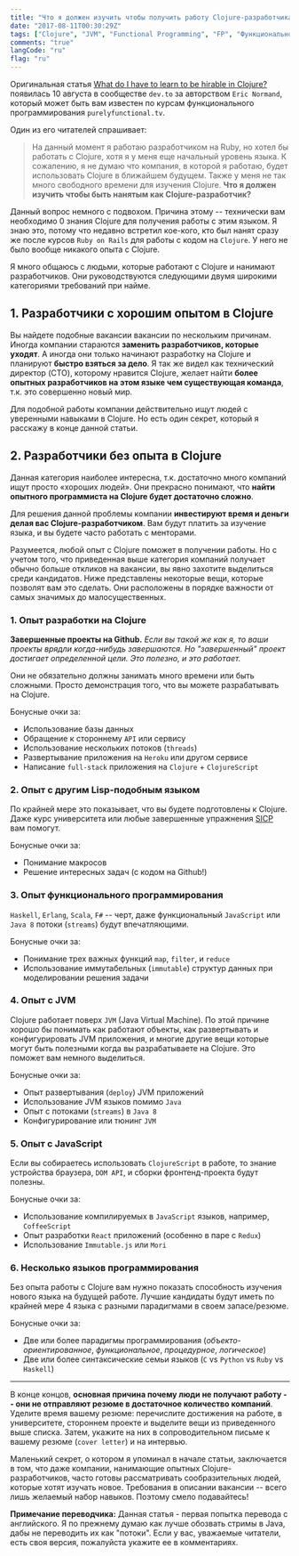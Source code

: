 ```yaml
---
title: "Что я должен изучить чтобы получить работу Clojure-разработчика?"
date: "2017-08-11T00:30:29Z"
tags: ["Clojure", "JVM", "Functional Programming", "FP", "Функциональное программирование", "Get The Job", "Работа"]
comments: "true"
langCode: "ru"
flag: "ru"
---
```


Оригинальная статья [What do I have to learn to be hirable in Clojure?](https://dev.to/ericnormand/what-do-i-have-to-learn-to-be-hirable-in-clojure) появилась 10 августа
в сообществе `dev.to` за авторством `Eric Normand`, который может быть вам известен по курсам
функционального программирования `purelyfunctional.tv`.
<!--more-->

Один из его читателей спрашивает:

<blockquote>
На данный момент я работаю разработчиком на Ruby, но хотел бы работать с Clojure, хотя я у меня еще
начальный уровень языка. К сожалению, я не думаю что компания, в которой я работаю, будет
использовать Clojure в ближайшем будущем. Также у меня не так много свободного времени для изучения
Clojure. <strong>Что я должен изучить чтобы быть нанятым как Clojure-разработчик?</strong>
</blockquote>

Данный вопрос немного с подвохом. Причина этому -- технически вам необходимо 0 знания Clojure для
получения работы с этим языком. Я знаю это, потому что недавно встретил кое-кого, кто был нанят
сразу же после курсов `Ruby on Rails` для работы с кодом на `Clojure`.
У него не было вообще никакого опыта с Clojure.

Я много общаюсь с людьми, которые работают с Clojure и нанимают разработчиков. Они руководствуются
следующими двумя широкими категориями требований при найме.

## 1. Разработчики с хорошим опытом в Clojure

Вы найдете подобные вакансии вакансии по нескольким причинам. Иногда компании стараются
**заменить разработчиков, которые уходят**. А иногда они только начинают разработку на Clojure и
планируют **быстро взяться за дело**. Я так же видел как технический директор (CTO), которому
нравится Clojure, желает найти **более опытных разработчиков на этом языке чем существующая команда**,
т.к. это совершенно новый мир.

Для подобной работы компании действительно ищут людей с уверенными навыками в Clojure.
Но есть один секрет, который я расскажу в конце данной статьи.

## 2. Разработчики без опыта в Clojure

Данная категория наиболее интересна, т.к. достаточно много компаний ищут просто «хороших людей».
Они прекрасно понимают, что **найти опытного программиста на Clojure будет достаточно сложно**.

Для решения данной проблемы компании **инвестируют время и деньги делая вас Clojure-разработчиком**.
Вам будут платить за изучение языка, и вы будете часто работать с менторами.

Разумеется, любой опыт с Clojure поможет в получении работы. Но с учетом того, что приведенная
выше категория компаний получает обычно больше откликов на вакансии, вы явно захотите выделиться
среди кандидатов. Ниже представлены некоторые вещи, которые позволят вам это сделать.
Они расположены в порядке важности от самых значимых до малосущественных.

### 1. Опыт разработки на Clojure

**Завершенные проекты на Github.**
_Если вы такой же как я, то ваши проекты врядли когда-нибудь завершаются. Но "завершенный" проект достигает определенной цели. Это полезно, и это работает._

Они не обязательно должны занимать много времени или быть сложными. Просто демонстрация того,
что вы можете разрабатывать на Clojure.

Бонусные очки за:

* Использование базы данных
* Обращение к стороннему `API` или сервису
* Использование нескольких потоков (`threads`)
* Развертывание приложения на `Heroku` или другом сервисе
* Написание `full-stack` приложения на `Clojure` + `ClojureScript`

### 2. Опыт с другим Lisp-подобным языком

По крайней мере это показывает, что вы будете подготовлены к Clojure. Даже курс университета или
любые завершенные упражнения [SICP](https://mitpress.mit.edu/sicp/) вам помогут.

Бонусные очки за:

* Понимание макросов
* Решение интересных задач (с кодом на Github!)

### 3. Опыт функционального программирования

`Haskell`, `Erlang`, `Scala`, `F#` -- черт, даже функциональный `JavaScript` или `Java 8` потоки
(`streams`) будут впечатляющими.

Бонусные очки за:

* Понимание трех важных функций `map`, `filter`, и `reduce`
* Использование иммутабельных (`immutable`) структур данных при моделировании решения задачи

### 4. Опыт с JVM

Clojure работает поверх `JVM` (Java Virtual Machine). По этой причине хорошо бы понимать как
работают объекты, как развертывать и конфигурировать JVM приложения, и многие другие вещи которые
могут быть полезными когда вы разрабатываете на Clojure. Это поможет вам немного выделиться.

Бонусные очки за:

* Опыт развертывания (`deploy`) JVM приложений
* Использование JVM языков помимо `Java`
* Опыт с потоками (`streams`) в `Java 8`
* Конфигурирование или тюнинг `JVM`

### 5. Опыт с JavaScript

Если вы собираетесь использовать `ClojureScript` в работе, то знание устройства браузера, `DOM API`, и
сборки фронтенд-проекта будут полезны.

Бонусные очки за:

* Использование компилируемых в `JavaScript` языков, например, `CoffeeScript`
* Опыт разработки `React` приложений (особенно в паре с `Redux`)
* Использование `Immutable.js` или `Mori`

### 6. Несколько языков программирования

Без опыта работы с Clojure вам нужно показать способность изучения нового языка на будущей работе.
Лучшие кандидаты будут иметь по крайней мере 4 языка с разными парадигмами в своем запасе/резюме.

Бонусные очки за:

* Две или более парадигмы программирования (_объекто-ориентированное_, _функциональное_, _процедурное_, _логическое_)
* Две или более синтаксические семьи языков (`C` vs `Python` vs `Ruby` vs `Haskell`)

----

В конце концов, **основная причина почему люди не получают работу -- они не отправляют резюме в
достаточное количество компаний**. Уделите время вашему резюме: перечислите достижения на работе,
в университете, стороннем проекте и выделите вещи из приведенного выше списка. Затем, укажите на них
в сопроводительном письме к вашему резюме (`cover letter`) и на интервью.

Маленький секрет, о котором я упоминал в начале статьи, заключается в том, что даже компании,
нанимающие опытных Clojure-разработчиков, часто готовы рассматривать сообразительных людей,
которые хотят изучать новое. Требования в описании вакансии -- всего лишь желаемый набор навыков.
Поэтому смело подавайтесь!

<div class="alert alert-warning">
<strong>Примечание переводчика:</strong>
Данная статья - первая попытка перевода с английского.
Я по прежнему думаю как лучше обозвать стримы в Java, дабы не переводить их как "потоки".
Если у вас, уважаемые читатели, есть своя версия, пожалуйста укажите ее в комментариях.
</div>